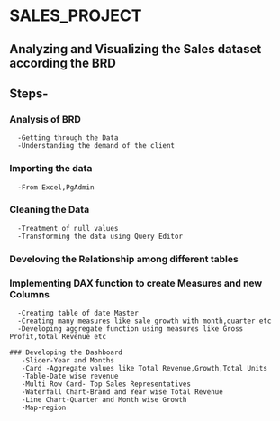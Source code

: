 # SALES_PROJECT
## Analyzing and Visualizing the Sales dataset according the BRD
## Steps-
  ### Analysis of BRD 
      -Getting through the Data
      -Understanding the demand of the client
     
   ### Importing the data
      -From Excel,PgAdmin 
     
   ### Cleaning the Data
      -Treatment of null values
      -Transforming the data using Query Editor
      
   ### Develoving the Relationship among different tables
      
   ### Implementing DAX function to create Measures and new Columns
      -Creating table of date Master
      -Creating many measures like sale growth with month,quarter etc
      -Developing aggregate function using measures like Gross Profit,total Revenue etc
      
    ### Developing the Dashboard
       -Slicer-Year and Months
       -Card -Aggregate values like Total Revenue,Growth,Total Units
       -Table-Date wise revenue
       -Multi Row Card- Top Sales Representatives
       -Waterfall Chart-Brand and Year wise Total Revenue
       -Line Chart-Quarter and Month wise Growth
       -Map-region
